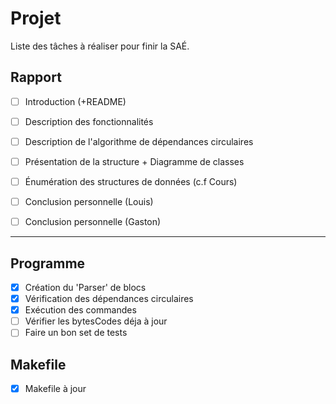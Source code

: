 # Projet

Liste des tâches à réaliser pour finir la SAÉ.

## Rapport
- [ ] Introduction (+README)
- [ ] Description des fonctionnalités
- [ ] Description de l'algorithme de dépendances circulaires
- [ ] Présentation de la structure + Diagramme de classes
- [ ] Énumération des structures de données (c.f Cours)

- [ ] Conclusion personnelle (Louis)
- [ ] Conclusion personnelle (Gaston)

---

## Programme
- [X] Création du 'Parser' de blocs
- [X] Vérification des dépendances circulaires
- [X] Exécution des commandes
- [ ] Vérifier les bytesCodes déja à jour
- [ ] Faire un bon set de tests

## Makefile
- [X] Makefile à jour
